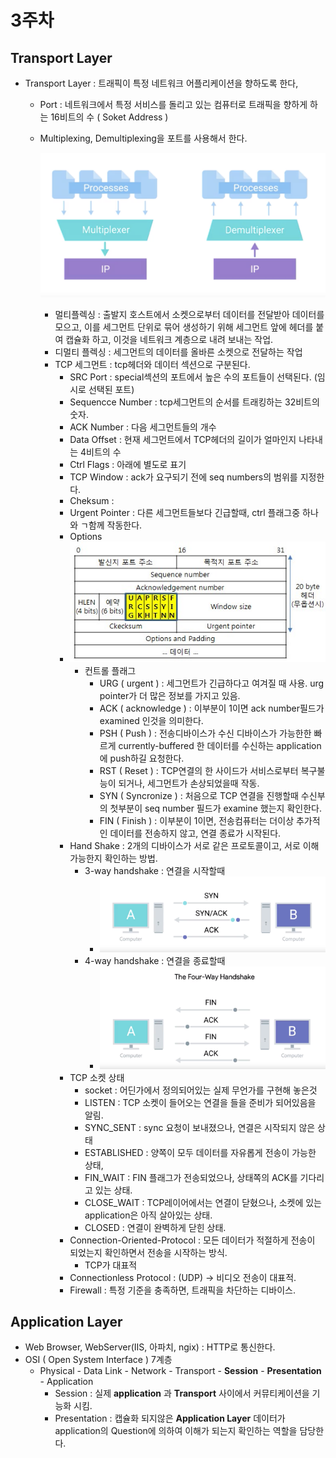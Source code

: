 





# 3주차

## Transport Layer

- Transport Layer : 트래픽이 특정 네트워크 어플리케이션을 향하도록 한다,

  - Port : 네트워크에서 특정 서비스를 돌리고 있는 컴퓨터로 트래픽을 향하게 하는 16비트의 수 ( Soket Address )

  - Multiplexing, Demultiplexing을 포트를 사용해서 한다.

    ![](../resource/screenshot8.png)

    - 멀티플렉싱 : 출발지 호스트에서 소켓으로부터 데이터를 전달받아 데이터를 모으고, 이를 세그먼트 단위로 묶어 생성하기 위해 세그먼트 앞에 헤더를 붙여 캡슐화 하고, 이것을 네트워크 계층으로 내려 보내는 작업.
    - 디멀티 플렉싱 : 세그먼트의 데이터를 올바른 소켓으로 전달하는 작업
    - TCP 세그먼트 : tcp헤더와 데이터 섹션으로 구분된다.
      - SRC Port : special섹션의 포트에서 높은 수의 포트들이 선택된다.  (임시로 선택된 포트)
      - Sequencce Number : tcp세그먼트의 순서를 트래킹하는 32비트의 숫자.
      - ACK Number : 다음 세그먼트들의 개수
      - Data Offset : 현재 세그먼트에서 TCP헤더의 길이가 얼마인지 나타내는 4비트의 수
      - Ctrl Flags : 아래에 별도로 표기
      - TCP Window : ack가 요구되기 전에 seq numbers의 범위를 지정한다.
      - Cheksum : 
      - Urgent Pointer : 다른 세그먼트들보다 긴급할때, ctrl 플래그중 하나와 ㄱ함께 작동한다.
      - Options
      - ![2437_1](assets/2437_1.jpg)
        - 컨트롤 플래그
          - URG ( urgent )  : 세그먼트가 긴급하다고 여겨질 때 사용. urg pointer가 더 많은 정보를 가지고 있음.
          - ACK ( acknowledge ) : 이부분이 1이면  ack number필드가 examined 인것을 의미한다.
          - PSH ( Push ) : 전송디바이스가 수신 디바이스가 가능한한 빠르게 currently-buffered 한 데이터를 수신하는 application에  push하길 요청한다.
          - RST ( Reset ) : TCP연결의 한 사이드가 서비스로부터 복구불능이 되거나, 세그먼트가 손상되었을때 작동.
          - SYN ( Syncronize ) : 처음으로 TCP 연결을 진행할때 수신부의 첫부분이 seq number 필드가 examine 했는지 확인한다.
          - FIN ( Finish ) : 이부분이 1이면, 전송컴퓨터는 더이상 추가적인 데이터를 전송하지 않고, 연결 종료가 시작된다.
      - Hand Shake : 2개의 디바이스가 서로 같은 프로토콜이고, 서로 이해 가능한지 확인하는 방법.
        - 3-way handshake : 연결을 시작할때
          - ![screenshot 1](assets/screenshot1-7404968.png)
        - 4-way handshake : 연결을 종료할때
          - ![screenshot 10](assets/screenshot10.png)
      - TCP 소켓 상태
        - socket : 어딘가에서 정의되어있는 실제 무언가를 구현해 놓은것
        - LISTEN : TCP 소켓이 들어오는 연결을 들을 준비가 되어있음을 알림.
        - SYNC_SENT : sync 요청이 보내졌으나, 연결은 시작되지 않은 상태
        - ESTABLISHED : 양쪽이 모두 데이터를 자유롭게 전송이 가능한 상태,
        - FIN_WAIT : FIN 플래그가 전송되었으나, 상태쪽의 ACK를 기다리고 있는 상태.
        - CLOSE_WAIT : TCP레이어에서는 연결이 닫혔으나, 소켓에 있는 application은 아직 살아있는 상태.
        - CLOSED : 연결이 완벽하게 닫힌 상태.
      - Connection-Oriented-Protocol : 모든 데이터가 적절하게 전송이 되었는지 확인하면서 전송을 시작하는 방식. 
        - TCP가 대표적
      - Connectionless Protocol : (UDP) -> 비디오 전송이 대표적.
      - Firewall : 특정 기준을 충족하면, 트래픽을 차단하는 디바이스.



## 	Application Layer 

* Web Browser, WebServer(IIS, 아파치, ngix) : HTTP로 통신한다.
* OSI ( Open System Interface ) 7계층 
  * Physical - Data Link - Network - Transport - **Session** - **Presentation** - Application
    * Session : 실제 **application** 과 **Transport** 사이에서 커뮤티케이션을 기능화 시킴.
    * Presentation : 캡슐화 되지않은 **Application Layer** 데이터가 application의 Question에 의하여 이해가 되는지 확인하는 역할을 담당한다.